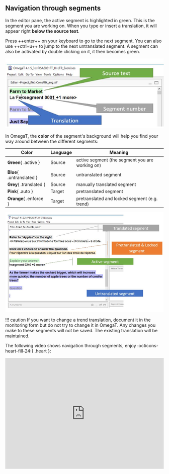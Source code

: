 ## Navigation through segments

In the editor pane, the active segment is highlighted in green. This is the segment you are working on. When you type or insert a translation, it will appear right **below the source text**.

Press ++enter++ on your keyboard to go to the next segment. You can also use ++ctrl+u++ to jump to the next untranslated segment.
A segment can also be activated by double clicking on it, it then becomes green.

![](../_img/07_active_segment.jpg)

In OmegaT, the **color** of the segment's background will help you find your way around between the different segments:

| Color | Language | Meaning |
| ------------------------- | -------- | ----------------------------------------------- |
| **Green**{ .active } | Source | active segment (the segment you are working on) |
| **Blue**{ .untranslated } | Source | untranslated segment |
| **Grey**{ .translated } | Source | manually translated segment |
| **Pink**{ .auto } | Target | pretranslated segment |
| **Orange**{ .enforce } | Target | pretranslated and locked segment (e.g. trend) |

![](../_img/08_color_coding.jpg)

<!-- @todo: add pink pretranslate -->

<!-- prettier-ignore -->
!!! caution
    If you want to change a trend translation, document it in the monitoring form but do not try to change it in OmegaT. Any changes you make to these segments will not be saved. The existing translation will be maintained.

The following video shows navigation through segments, enjoy :octicons-heart-fill-24:{ .heart }:

<div style="padding:69.95% 0 0 0;position:relative;"><iframe src="https://player.vimeo.com/video/780443426?h=f715fb64e6" style="position:absolute;top:0;left:0;width:100%;height:100%;" frameborder="0" allow="autoplay; fullscreen; picture-in-picture" allowfullscreen></iframe></div><script src="https://player.vimeo.com/api/player.js"></script>
